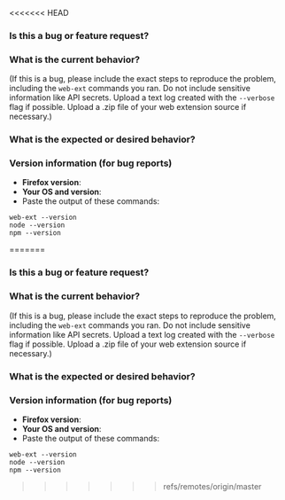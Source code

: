 <<<<<<< HEAD
### Is this a bug or feature request?


### What is the current behavior?

(If this is a bug, please include the exact steps to reproduce the problem, including the
`web-ext` commands you ran. Do not include sensitive information like API secrets.
Upload a text log created with the `--verbose` flag if possible.
Upload a .zip file of your web extension source if necessary.)


### What is the expected or desired behavior?


### Version information (for bug reports)

* **Firefox version**:
* **Your OS and version**:
* Paste the output of these commands:

````
web-ext --version
node --version
npm --version
````
=======
### Is this a bug or feature request?


### What is the current behavior?

(If this is a bug, please include the exact steps to reproduce the problem, including the
`web-ext` commands you ran. Do not include sensitive information like API secrets.
Upload a text log created with the `--verbose` flag if possible.
Upload a .zip file of your web extension source if necessary.)


### What is the expected or desired behavior?


### Version information (for bug reports)

* **Firefox version**:
* **Your OS and version**:
* Paste the output of these commands:

````
web-ext --version
node --version
npm --version
````
>>>>>>> refs/remotes/origin/master
